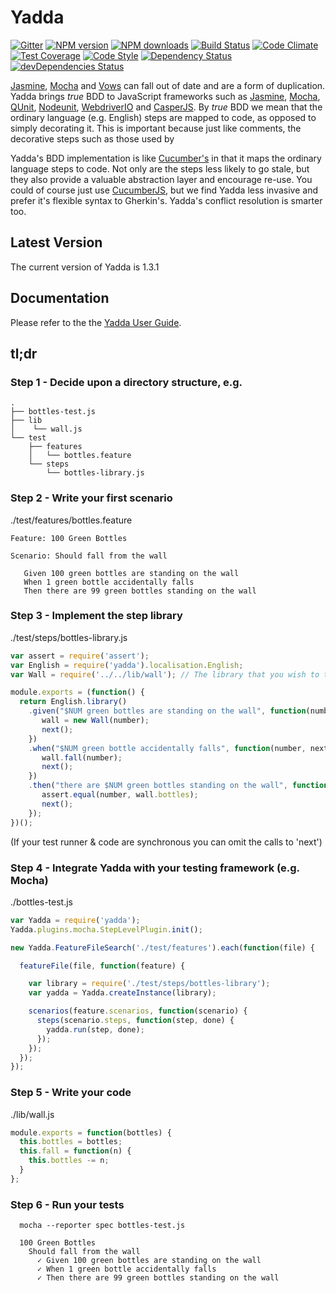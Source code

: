 # Yadda

[![Gitter](https://badges.gitter.im/acuminous/yadda.svg)](https://gitter.im/acuminous/yadda?utm_source=badge&utm_medium=badge&utm_campaign=pr-badge)
[![NPM version](https://img.shields.io/npm/v/yadda.svg?style=flat-square)](https://www.npmjs.com/package/yadda)
[![NPM downloads](https://img.shields.io/npm/dm/yadda.svg?style=flat-square)](https://www.npmjs.com/package/yadda)
[![Build Status](https://img.shields.io/travis/acuminous/yadda/master.svg)](https://travis-ci.org/acuminous/yadda)
[![Code Climate](https://codeclimate.com/github/acuminous/yadda/badges/gpa.svg)](https://codeclimate.com/github/acuminous/yadda)
[![Test Coverage](https://codeclimate.com/github/acuminous/yadda/badges/coverage.svg)](https://codeclimate.com/github/acuminous/yadda/coverage)
[![Code Style](https://img.shields.io/badge/code%20style-imperative-brightgreen.svg)](https://github.com/acuminous/eslint-config-imperative)
[![Dependency Status](https://david-dm.org/acuminous/yadda.svg)](https://david-dm.org/acuminous/yadda)
[![devDependencies Status](https://david-dm.org/acuminous/yadda/dev-status.svg)](https://david-dm.org/acuminous/yadda?type=dev)

[Jasmine](https://jasmine.github.io/), [Mocha](http://mochajs.org/) and [Vows](http://vowsjs.org) can fall out of date and are a form of duplication. Yadda brings _true_ BDD to JavaScript frameworks such as [Jasmine](https://jasmine.github.io/), [Mocha](http://mochajs.org/), [QUnit](http://qunitjs.com), [Nodeunit](https://github.com/caolan/nodeunit), [WebdriverIO](http://webdriver.io/) and [CasperJS](http://casperjs.org). By _true_ BDD we mean that the ordinary language (e.g. English) steps are mapped to code, as opposed to simply decorating it. This is important because just like comments, the decorative steps such as those used by

Yadda's BDD implementation is like [Cucumber's](http://cukes.info/) in that it maps the ordinary language steps to code. Not only are the steps less likely to go stale, but they also provide a valuable abstraction layer and encourage re-use. You could of course just use [CucumberJS](https://github.com/cucumber/cucumber-js), but we find Yadda less invasive and prefer it's flexible syntax to Gherkin's. Yadda's conflict resolution is smarter too.

## Latest Version
The current version of Yadda is 1.3.1

## Documentation
Please refer to the the [Yadda User Guide](http://acuminous.gitbooks.io/yadda-user-guide).

## tl;dr

### Step 1 - Decide upon a directory structure, e.g.
```
.
├── bottles-test.js
├── lib
│    └── wall.js
└── test
    ├── features
    │   └── bottles.feature
    └── steps
        └── bottles-library.js
```

### Step 2 - Write your first scenario
./test/features/bottles.feature
```
Feature: 100 Green Bottles

Scenario: Should fall from the wall

   Given 100 green bottles are standing on the wall
   When 1 green bottle accidentally falls
   Then there are 99 green bottles standing on the wall

```
### Step 3 - Implement the step library
./test/steps/bottles-library.js
```js
var assert = require('assert');
var English = require('yadda').localisation.English;
var Wall = require('../../lib/wall'); // The library that you wish to test

module.exports = (function() {
  return English.library()
    .given("$NUM green bottles are standing on the wall", function(number, next) {
       wall = new Wall(number);
       next();
    })
    .when("$NUM green bottle accidentally falls", function(number, next) {
       wall.fall(number);
       next();
    })
    .then("there are $NUM green bottles standing on the wall", function(number, next) {
       assert.equal(number, wall.bottles);
       next();
    });
})();
```
(If your test runner & code are synchronous you can omit the calls to 'next')

### Step 4 - Integrate Yadda with your testing framework (e.g. Mocha)
./bottles-test.js
```js
var Yadda = require('yadda');
Yadda.plugins.mocha.StepLevelPlugin.init();

new Yadda.FeatureFileSearch('./test/features').each(function(file) {

  featureFile(file, function(feature) {

    var library = require('./test/steps/bottles-library');
    var yadda = Yadda.createInstance(library);

    scenarios(feature.scenarios, function(scenario) {
      steps(scenario.steps, function(step, done) {
        yadda.run(step, done);
      });
    });
  });
});
```
### Step 5 - Write your code
./lib/wall.js
```js
module.exports = function(bottles) {
  this.bottles = bottles;
  this.fall = function(n) {
    this.bottles -= n;
  }
};
```
### Step 6 - Run your tests
```
  mocha --reporter spec bottles-test.js

  100 Green Bottles
    Should fall from the wall
      ✓ Given 100 green bottles are standing on the wall
      ✓ When 1 green bottle accidentally falls
      ✓ Then there are 99 green bottles standing on the wall
```
